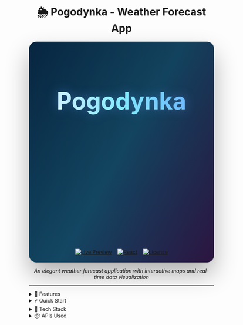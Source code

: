 <div align="center">

# 🌦️ Pogodynka - Weather Forecast App

<div class="weather-container" style="
    position: relative;
    overflow: hidden;
    min-height: 600px;
    background: linear-gradient(120deg, #0a2a43, #1b5068, #3d1b4a);
    border-radius: 20px;
    box-shadow: 0 32px 64px rgba(0,0,0,0.3);
    perspective: 1000px;
">
        <div class="sky-animation" style="
        position: absolute;
        width: 400%;
        height: 100%;
        background: linear-gradient(
            90deg,
            #0a2a43 0%,
            #1b5068 25%,
            #ffd700 50%,
            #1b5068 75%,
            #0a2a43 100%
        );
        animation: sky 30s linear infinite;
        opacity: 0.4;
        mix-blend-mode: soft-light;
    "></div>
    <div class="celestial-body" style="
        position: absolute;
        left: -100px;
        top: 50%;
        width: 80px;
        height: 80px;
        border-radius: 50%;
        background: linear-gradient(45deg, #ffd700, #ff8c00);
        box-shadow: 0 0 80px rgba(255,215,0,0.5);
        animation: sun-path 30s linear infinite;
        z-index: 2;
    "></div>
    <div class="celestial-body" style="
        position: absolute;
        left: -100px;
        top: 50%;
        width: 70px;
        height: 70px;
        border-radius: 50%;
        background: linear-gradient(45deg, #f0f0f0, #c0c0c0);
        box-shadow: 
            inset 5px 5px 15px rgba(0,0,0,0.2),
            0 0 50px rgba(255,255,255,0.2);
        animation: moon-path 30s linear infinite;
        opacity: 0;
        z-index: 1;
    "></div>
    <div class="weather-effects">
        <div class="cloud" style="
            position: absolute;
            width: 200px;
            height: 80px;
            background: rgba(255,255,255,0.1);
            border-radius: 50px;
            top: 30%;
            left: -200px;
            animation: cloud-drift 20s linear infinite;
            backdrop-filter: blur(10px);
        ">
            <div class="lightning" style="
                position: absolute;
                width: 10px;
                height: 40px;
                background: yellow;
                clip-path: polygon(50% 0%, 80% 100%, 20% 100%);
                left: 45%;
                top: 90%;
                opacity: 0;
                animation: lightning 15s infinite;
            "></div>
        </div>
        <div class="rain" style="
            position: absolute;
            width: 100%;
            height: 100%;
            animation: rain 7.5s linear infinite;
            opacity: 0;
        ">
        </div>
    </div>
    <h1 class="title" style="
        position: relative;
        z-index: 3;
        font-size: 4rem;
        text-align: center;
        padding: 2rem;
        background: linear-gradient(90deg, #fff, #89f7fe, #66a6ff);
        -webkit-background-clip: text;
        background-clip: text;
        color: transparent;
        text-shadow: 0 0 30px rgba(102,166,255,0.4);
        animation: title-glow 3s ease-in-out infinite;
    ">Pogodynka</h1>
    <div style="
        position: absolute;
        bottom: 20px;
        width: 100%;
        display: flex;
        justify-content: center;
        gap: 1rem;
        z-index: 4;
    ">
        <a href="http://pogodynka.almeron.online">
            <img src="https://img.shields.io/badge/Live%20Preview-success?style=for-the-badge" alt="Live Preview" />
        </a>
        <a href="https://reactjs.org/">
            <img src="https://img.shields.io/badge/React-18.2.0-blue?style=for-the-badge&logo=react" alt="React" />
        </a>
        <a href="LICENSE">
            <img src="https://img.shields.io/badge/License-MIT-yellow?style=for-the-badge" alt="License" />
        </a>
    </div>
    <style>
        @keyframes sky {
            0% { transform: translateX(-75%); }
            100% { transform: translateX(0%); }
        }
        @keyframes sun-path {
            0% { transform: translate(0, 100px) scale(0.8); opacity: 0; }
            25% { transform: translate(25vw, -100px) scale(1.2); opacity: 1; }
            50% { transform: translate(50vw, 100px) scale(0.8); opacity: 0; }
            75%, 100% { transform: translate(100vw, -100px); opacity: 0; }
        }
        @keyframes moon-path {
            0%, 50% { transform: translate(0, 100px) scale(0.8); opacity: 0; }
            75% { transform: translate(25vw, -100px) scale(1.1); opacity: 1; }
            100% { transform: translate(50vw, 100px) scale(0.8); opacity: 0; }
        }
        @keyframes cloud-drift {
            0% { transform: translateX(-100%); opacity: 0; }
            10% { opacity: 1; }
            90% { opacity: 1; }
            100% { transform: translateX(200%); opacity: 0; }
        }
        @keyframes rain {
            0% { opacity: 0; }
            50% { opacity: 1; }
            100% { 
                opacity: 0;
                background: repeating-linear-gradient(90deg,
                    transparent 0 2px,
                    rgba(255,255,255,0.3) 2px 4px
                );
            }
        }
        @keyframes lightning {
            0%, 95% { opacity: 0; }
            96%, 97% { opacity: 1; }
            98%, 100% { opacity: 0; }
        }
        @keyframes title-glow {
            0%, 100% { text-shadow: 0 0 30px rgba(102,166,255,0.4); }
            50% { text-shadow: 0 0 50px rgba(102,166,255,0.8), 0 0 30px rgba(255,255,255,0.6); }
        }
    </style>
</div>

_An elegant weather forecast application with interactive maps and real-time data visualization_

<hr />

</div>

<details>
<summary>🎯 Features</summary>

### Core Features

- 🌡️ **Real-time Weather Data**
  - Current temperature
  - Humidity levels
  - Wind speed & direction with dynamic compass
  - Air quality index (European AQI)
- 📊 **Advanced Data Visualization**

  - Interactive charts powered by Recharts
  - Precipitation forecasts
  - Temperature trends
  - Customizable timeframes

- 🗺️ **Interactive Map Integration**

  - Click-to-forecast anywhere
  - Custom location markers
  - Smooth zoom controls
  - Built-in location search

- 🎨 **Dynamic UI Elements**
  - Weather-based animated backgrounds
  - Smooth transitions
  - Responsive design
  - Dark/Light mode switch

</details>

<details>
<summary>⚡ Quick Start</summary>

```bash
# Clone repository
git clone https://github.com/yourusername/pogodynka.git

# Install dependencies
npm install

# Start development server
npm start
```

</details>

<details>
<summary>🔧 Tech Stack</summary>

| Category | Technologies         |
| -------- | -------------------- |
| Frontend | React, Framer Motion |
| Mapping  | Leaflet              |
| Charts   | Recharts             |
| Styling  | Styled Components    |
| API      | Open Meteo           |

</details>

<details>
<summary>📦 APIs Used</summary>

```javascript
const APIs = {
  weather: "Open Meteo Weather API",
  airQuality: "Open Meteo Air Quality API",
  geolocation: "IP Geolocation API",
  geocoding: "Open Meteo Geocoding API",
};
```

</details>

